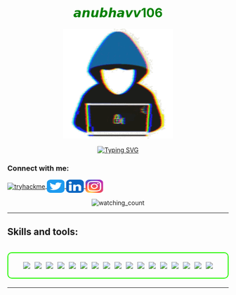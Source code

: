 <h1 style="color:green;" align="center">𝙖𝙣𝙪𝙗𝙝𝙖𝙫𝙫106</h1>

<p align="center">
  <img src="https://github.com/MdAmiruddin/MdAmiruddin/blob/main/Assets/about_me.gif" />
</p>

<p align="center">
  <a href="https://git.io/typing-svg">
    <img src="https://readme-typing-svg.demolab.com?font=Fira+Code&pause=1000&color=38F76F&random=false&width=450&lines=Hi%2C+I'm+Anubhav%2C+;a+bug+bounty+hunter." alt="Typing SVG" />
  </a>
</p>


<label>
<h3 align="left">Connect with me:</h3>
<p align="left">
<a href="https://tryhackme.com/anubhav106" target="blank"> 
    <img align="center" src="https://assets.tryhackme.com/img/logo/tryhackme_logo.svg" alt="tryhackme" height="30" width="40" /> 
</a>
<a href="https://x.com/avdzav10" target="blank">
    <img align="center" src="https://github.com/tandpfun/skill-icons/blob/main/icons/Twitter.svg" alt="twitter" height="30" width="40" />
</a>
<a href="https://www.linkedin.com/in/anubhav-verma-7123a1232/" target="blank">
    <img align="center" src="https://github.com/tandpfun/skill-icons/blob/main/icons/LinkedIn.svg" alt="linkedin" height="30" width="40" />
</a>
<a href="https://instagram.com/anubhavv106" target="blank">
    <img align="center" src="https://github.com/tandpfun/skill-icons/blob/main/icons/Instagram.svg" alt="instagram" height="30" width="40" />
</a>
</p>
</label>

<p align="center">
    <img src="https://komarev.com/ghpvc/?username=anubhavv106&color=lightgrey" alt="watching_count" />
</p>

---



<h2 id="knowledge_skills" align=''>Skills and tools:</h2>
<br>

<div style="border: 2px solid #22F700; border-radius: 10px; padding: 20px; margin-bottom: 20px;">
  <div align="left" style="display: flex; flex-wrap: wrap; justify-content: center; gap: 10px;">
      <img src="https://img.shields.io/badge/Kali_Linux-557C94?style=for-the-badge&logo=kali-linux&color=000000" />
      <img src="https://img.shields.io/badge/Parrot_OS-2E8E8F?style=for-the-badge&logo=parrot&color=000000" />
      <img src="https://img.shields.io/badge/TryHackMe-212C42?style=for-the-badge&logo=tryhackme&logoColor=white" />
      <img src="https://img.shields.io/badge/Burp_Suite-FF6633?style=for-the-badge&logo=burp-suite&color=000000" />
      <img src="https://img.shields.io/badge/Metasploit-008C8C?style=for-the-badge&logo=metasploit&color=000000" />
      <img src="https://img.shields.io/badge/Wireshark-009639?style=for-the-badge&logo=wireshark&color=000000" />
      <img src="https://img.shields.io/badge/Bash-4EAA25?style=for-the-badge&logo=gnu-bash&color=000000" />
      <img src="https://img.shields.io/badge/Python-3776AB?style=for-the-badge&logo=python&color=000000" />
      <img src="https://img.shields.io/badge/Linux-FCC624?style=for-the-badge&logo=linux&color=000000" />
      <img src="https://img.shields.io/badge/Git-F05032?style=for-the-badge&logo=git&color=000000" />
      <img src="https://img.shields.io/badge/C-00599C?style=for-the-badge&logo=c&color=000000" />
      <img src="https://img.shields.io/badge/C%2B%2B-F34B7F?style=for-the-badge&logo=c%2B%2B&color=000000" />
      <img src="https://img.shields.io/badge/Java-007396?style=for-the-badge&logo=java&color=000000" />
      <img src="https://img.shields.io/badge/HTML5-5D4B6C?style=for-the-badge&logo=html5&color=000000" />
      <img src="https://img.shields.io/badge/JavaScript-F7DF1E?style=for-the-badge&logo=javascript&color=000000" />
      <img src="https://img.shields.io/badge/BlackArch-0A0A0A?style=for-the-badge&logo=blackarch&color=000000" />
      <img src="https://img.shields.io/badge/React-61DAFB?style=for-the-badge&logo=react&color=000000" />
  </div>
</div>

---




